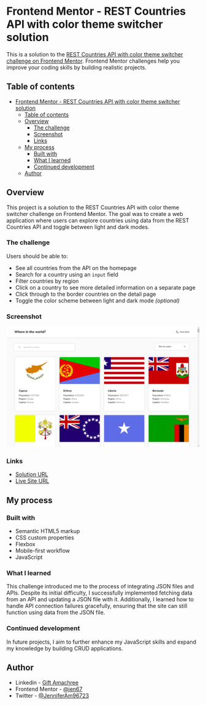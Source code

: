 # Frontend Mentor - REST Countries API with color theme switcher solution

This is a solution to the [REST Countries API with color theme switcher challenge on Frontend Mentor](https://www.frontendmentor.io/challenges/rest-countries-api-with-color-theme-switcher-5cacc469fec04111f7b848ca). Frontend Mentor challenges help you improve your coding skills by building realistic projects.

## Table of contents

- [Frontend Mentor - REST Countries API with color theme switcher solution](#frontend-mentor---rest-countries-api-with-color-theme-switcher-solution)
  - [Table of contents](#table-of-contents)
  - [Overview](#overview)
    - [The challenge](#the-challenge)
    - [Screenshot](#screenshot)
    - [Links](#links)
  - [My process](#my-process)
    - [Built with](#built-with)
    - [What I learned](#what-i-learned)
    - [Continued development](#continued-development)
  - [Author](#author)

## Overview

This project is a solution to the REST Countries API with color theme switcher challenge on Frontend Mentor. The goal was to create a web application where users can explore countries using data from the REST Countries API and toggle between light and dark modes.

### The challenge

Users should be able to:

- See all countries from the API on the homepage
- Search for a country using an `input` field
- Filter countries by region
- Click on a country to see more detailed information on a separate page
- Click through to the border countries on the detail page
- Toggle the color scheme between light and dark mode *(optional)*

### Screenshot

![Desktop View](./design/Desktop-lightmode.jpeg)

### Links

- [Solution URL](https://github.com/jen67/Frontendmentor-challenges2/tree/main/RestApi)
- [Live Site URL](https://rest-countries-mu-two.vercel.app/)

## My process

### Built with

- Semantic HTML5 markup
- CSS custom properties
- Flexbox
- Mobile-first workflow
- JavaScript

### What I learned

This challenge introduced me to the process of integrating JSON files and APIs. Despite its initial difficulty, I successfully implemented fetching data from an API and updating a JSON file with it. Additionally, I learned how to handle API connection failures gracefully, ensuring that the site can still function using data from the JSON file.

### Continued development

In future projects, I aim to further enhance my JavaScript skills and expand my knowledge by building CRUD applications.

## Author

- Linkedin - [Gift Amachree](https://www.linkedin.com/in/gift-amachree-8a523623b/)
- Frontend Mentor - [@jen67](https://www.frontendmentor.io/profile/jen67)
- Twitter - [@JenniferAm96723](https://www.twitter.com/JenniferAm96723)
